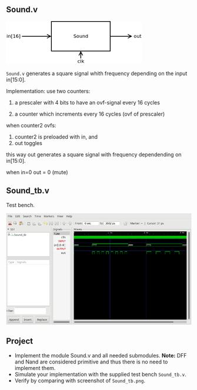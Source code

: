 ## Sound.v
![](Sound.png)

`Sound.v` generates a square signal whith frequency depending on the input in[15:0].

Implementation: use two counters:

1. a prescaler with 4 bits to have an ovf-signal every 16 cycles

2. a counter which increments every 16 cycles (ovf of prescaler)

when counter2  ovfs:
1. counter2 is preloaded with in, and
2. out toggles

this way out generates a square signal with frequency dependending on in[15:0].

when in=0 out = 0 (mute)

## Sound_tb.v
Test bench.

![](Sound_tb.png)
## Project
* Implement the module Sound.v and all needed submodules.
**Note:** DFF and Nand are considered primitive and thus there is no need to implement them.
* Simulate your implementation with the supplied test bench `Sound_tb.v`.
* Verify by comparing with screenshot of `Sound_tb.png`.

